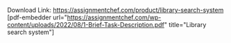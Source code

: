 Download Link: https://assignmentchef.com/product/library-search-system
<br>
[pdf-embedder url="https://assignmentchef.com/wp-content/uploads/2022/08/1-Brief-Task-Description.pdf" title="Library search system"]